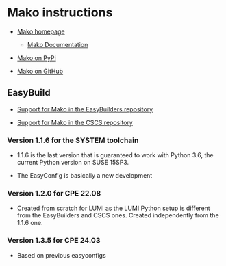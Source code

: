 # Mako instructions

-   [Mako homepage](https://www.makotemplates.org/)

    -   [Mako Documentation](https://docs.makotemplates.org/)
    
-   [Mako on PyPi](https://pypi.org/project/Mako/)
    
-   [Mako on GitHub](https://github.com/sqlalchemy/mako)
    
    
## EasyBuild

-   [Support for Mako in the EasyBuilders repository](https://github.com/easybuilders/easybuild-easyconfigs/tree/develop/easybuild/easyconfigs/m/Mako)
    
-   [Support for Mako in the CSCS repository](https://github.com/eth-cscs/production/tree/master/easybuild/easyconfigs/m/Mako)
    
    
### Version 1.1.6 for the SYSTEM toolchain

-   1.1.6 is the last version that is guaranteed to work with Python 3.6, the
    current Python version on SUSE 15SP3.
    
-   The EasyConfig is basically a new development
    
### Version 1.2.0 for CPE 22.08

-   Created from scratch for LUMI as the LUMI Python setup is different from the
    EasyBuilders and CSCS ones. Created independently from the 1.1.6 one.

### Version 1.3.5 for CPE 24.03

-   Based on previous easyconfigs
